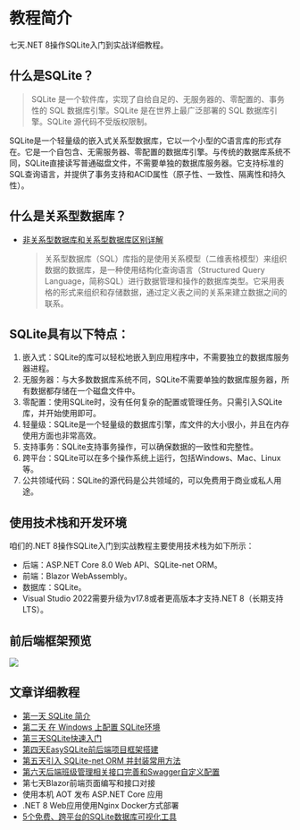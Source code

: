 # 教程简介

七天.NET 8操作SQLite入门到实战详细教程。

## 什么是SQLite？

> SQLite 是一个软件库，实现了自给自足的、无服务器的、零配置的、事务性的 SQL 数据库引擎。SQLite 是在世界上最广泛部署的 SQL 数据库引擎。SQLite 源代码不受版权限制。

SQLite是一个轻量级的嵌入式关系型数据库，它以一个小型的C语言库的形式存在。它是一个自包含、无需服务器、零配置的数据库引擎。与传统的数据库系统不同，SQLite直接读写普通磁盘文件，不需要单独的数据库服务器。它支持标准的SQL查询语言，并提供了事务支持和ACID属性（原子性、一致性、隔离性和持久性）。

## 什么是关系型数据库？

- [非关系型数据库和关系型数据库区别详解](https://mp.weixin.qq.com/s/EL3KvDii2_Z8E5Ji0xQ_8Q)
  
  > 关系型数据库（SQL）库指的是使用关系模型（二维表格模型）来组织数据的数据库，是一种使用结构化查询语言（Structured Query Language，简称SQL）进行数据管理和操作的数据库类型。它采用表格的形式来组织和存储数据，通过定义表之间的关系来建立数据之间的联系。

## SQLite具有以下特点：

1. 嵌入式：SQLite的库可以轻松地嵌入到应用程序中，不需要独立的数据库服务器进程。
2. 无服务器：与大多数数据库系统不同，SQLite不需要单独的数据库服务器，所有数据都存储在一个磁盘文件中。
3. 零配置：使用SQLite时，没有任何复杂的配置或管理任务。只需引入SQLite库，并开始使用即可。
4. 轻量级：SQLite是一个轻量级的数据库引擎，库文件的大小很小，并且在内存使用方面也非常高效。
5. 支持事务：SQLite支持事务操作，可以确保数据的一致性和完整性。
6. 跨平台：SQLite可以在多个操作系统上运行，包括Windows、Mac、Linux等。
7. 公共领域代码：SQLite的源代码是公共领域的，可以免费用于商业或私人用途。

## 使用技术栈和开发环境

咱们的.NET 8操作SQLite入门到实战教程主要使用技术栈为如下所示：

- 后端：ASP.NET Core 8.0 Web API、SQLite-net ORM。
- 前端：Blazor WebAssembly。
- 数据库：SQLite。
- Visual Studio 2022需要升级为v17.8或者更高版本才支持.NET 8（长期支持 LTS）。

## 前后端框架预览

![](https://files.mdnice.com/user/16275/477ac075-b405-45c1-bd83-d740fe4384b9.png)

## 文章详细教程

- [第一天 SQLite 简介](https://mp.weixin.qq.com/s/wCKjqDv2hpvsu-01meSMNA)
- [第二天 在 Windows 上配置 SQLite环境](https://mp.weixin.qq.com/s/fbsLOfE1gQLG3OPpz3UZMA)
- [第三天SQLite快速入门](https://mp.weixin.qq.com/s/wgMDqIdaQsMfOuiLl07ggw)
- [第四天EasySQLite前后端项目框架搭建](https://mp.weixin.qq.com/s/RTqRsTrzn7LdTBcMmBtkVw)
- [第五天引入 SQLite-net ORM 并封装常用方法](https://mp.weixin.qq.com/s/RIT7HnPlrLg5KFtJ6a_Biw)
- [第六天后端班级管理相关接口完善和Swagger自定义配置](https://mp.weixin.qq.com/s/dI6tb7WtOyB6p1iqYraH5g)
- 第七天Blazor前端页面编写和接口对接
- 使用本机 AOT 发布 ASP.NET Core 应用
- .NET 8 Web应用使用Nginx Docker方式部署
- [5个免费、跨平台的SQLite数据库可视化工具](https://mp.weixin.qq.com/s/73T4G9jH58Pd8LsBM_Am8w)
